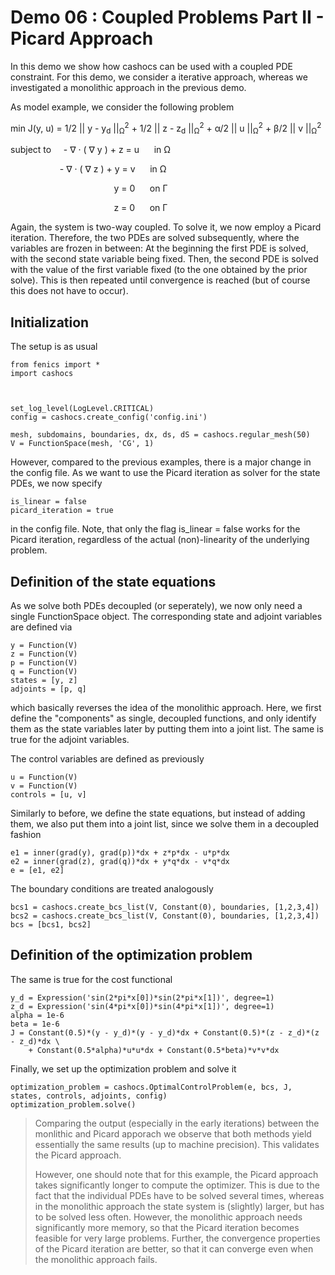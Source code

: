 Demo 06 : Coupled Problems Part II - Picard Approach
====================================================

In this demo we show how cashocs can be used with a coupled PDE constraint. 
For this demo, we consider a iterative approach, whereas we investigated
a monolithic approach in the previous demo.

As model example, we consider the 
following problem

min J(y, u) = 1/2 || y - y<sub>d</sub> ||<sub>&Omega;</sub><sup>2</sup> 
              + 1/2 || z - z<sub>d</sub> ||<sub>&Omega;</sub><sup>2</sup> 
              + &alpha;/2  || u ||<sub>&Omega;</sub><sup>2</sup>
              + &beta;/2  || v ||<sub>&Omega;</sub><sup>2</sup>

subject to &nbsp;&nbsp;&nbsp;  - &nabla; &middot; ( &nabla; y  ) + z = u &nbsp;&nbsp;&nbsp;&nbsp; in &Omega;

&nbsp;&nbsp;&nbsp;&nbsp;&nbsp;&nbsp;&nbsp;&nbsp;&nbsp;&nbsp;&nbsp;
&nbsp;&nbsp;&nbsp;&nbsp;&nbsp;&nbsp;&nbsp;&nbsp;- &nabla; &middot; ( &nabla; z  ) + y = v &nbsp;&nbsp;&nbsp;&nbsp; in &Omega; 

&nbsp;&nbsp;&nbsp;&nbsp;&nbsp;&nbsp;&nbsp;&nbsp;&nbsp;&nbsp;&nbsp;&nbsp;&nbsp;&nbsp;&nbsp;&nbsp;&nbsp;&nbsp;&nbsp;&nbsp;&nbsp;
&nbsp;&nbsp;&nbsp;&nbsp;&nbsp;&nbsp;&nbsp;&nbsp;&nbsp;&nbsp;&nbsp;&nbsp;&nbsp;&nbsp;&nbsp;&nbsp;&nbsp;&nbsp;&nbsp; y = 0 &nbsp;&nbsp;&nbsp;&nbsp; on &Gamma;

&nbsp;&nbsp;&nbsp;&nbsp;&nbsp;&nbsp;&nbsp;&nbsp;&nbsp;&nbsp;&nbsp;&nbsp;&nbsp;&nbsp;&nbsp;&nbsp;&nbsp;&nbsp;&nbsp;&nbsp;&nbsp;
&nbsp;&nbsp;&nbsp;&nbsp;&nbsp;&nbsp;&nbsp;&nbsp;&nbsp;&nbsp;&nbsp;&nbsp;&nbsp;&nbsp;&nbsp;&nbsp;&nbsp;&nbsp;&nbsp; z = 0 &nbsp;&nbsp;&nbsp;&nbsp; on &Gamma;

Again, the system is two-way coupled. To solve it, we now employ a Picard iteration. Therefore, 
the two PDEs are solved subsequently, where the variables are frozen in between: At the beginning 
the first PDE is solved, with the second state variable being fixed. Then, the second PDE is solved
with the value of the first variable fixed (to the one obtained by the prior solve). This is then repeated
until convergence is reached (but of course this does not have to occur).

Initialization
--------------

The setup is as usual 

    from fenics import *
    import cashocs
    
    
    
    set_log_level(LogLevel.CRITICAL)
    config = cashocs.create_config('config.ini')
    
    mesh, subdomains, boundaries, dx, ds, dS = cashocs.regular_mesh(50)
    V = FunctionSpace(mesh, 'CG', 1)

However, compared to the previous examples, there is a major change in the config file. As we want to use
the Picard iteration as solver for the state PDEs, we now specify

    is_linear = false
    picard_iteration = true

in the config file. Note, that only the flag is_linear = false works for the Picard iteration, regardless
of the actual (non)-linearity of the underlying problem.    

Definition of the state equations
---------------------------------

As we solve both PDEs decoupled (or seperately), we now only need a single FunctionSpace object. The
corresponding state and adjoint variables are defined via

    y = Function(V)
    z = Function(V)
    p = Function(V)
    q = Function(V)
    states = [y, z]
    adjoints = [p, q]
    
which basically reverses the idea of the monolithic approach. Here, we first define the "components" as
single, decoupled functions, and only identify them as the state variables later by putting them 
into a joint list. The same is true for the adjoint variables.

The control variables are defined as previously

    u = Function(V)
    v = Function(V)
    controls = [u, v]
    
Similarly to before, we define the state equations, but instead of adding them, we also put them
into a joint list, since we solve them in a decoupled fashion

    e1 = inner(grad(y), grad(p))*dx + z*p*dx - u*p*dx
    e2 = inner(grad(z), grad(q))*dx + y*q*dx - v*q*dx
    e = [e1, e2]
    
The boundary conditions are treated analogously

    bcs1 = cashocs.create_bcs_list(V, Constant(0), boundaries, [1,2,3,4])
    bcs2 = cashocs.create_bcs_list(V, Constant(0), boundaries, [1,2,3,4])
    bcs = [bcs1, bcs2]

Definition of the optimization problem
--------------------------------------

The same is true for the cost functional

    y_d = Expression('sin(2*pi*x[0])*sin(2*pi*x[1])', degree=1)
    z_d = Expression('sin(4*pi*x[0])*sin(4*pi*x[1])', degree=1)
    alpha = 1e-6
    beta = 1e-6
    J = Constant(0.5)*(y - y_d)*(y - y_d)*dx + Constant(0.5)*(z - z_d)*(z - z_d)*dx \
        + Constant(0.5*alpha)*u*u*dx + Constant(0.5*beta)*v*v*dx

Finally, we set up the optimization problem and solve it

    optimization_problem = cashocs.OptimalControlProblem(e, bcs, J, states, controls, adjoints, config)
    optimization_problem.solve()
 
> Comparing the output (especially in the early iterations) between the monlithic and Picard apporach
> we observe that both methods yield essentially the same results (up to machine precision). This validates
> the Picard approach.
>
> However, one should note that for this example, the Picard approach takes significantly longer to
> compute the optimizer. This is due to the fact that the individual PDEs have to be solved several
> times, whereas in the monolithic approach the state system is (slightly) larger, but has to be solved 
> less often. However, the monolithic approach needs significantly more memory, so that the Picard
> iteration becomes feasible for very large problems. Further, the convergence properties of the 
> Picard iteration are better, so that it can converge even when the monolithic approach fails.

